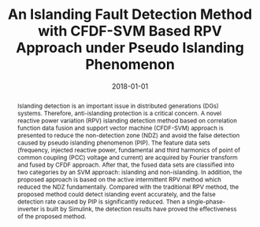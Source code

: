 ---
title: 'An Islanding Fault Detection Method with CFDF-SVM Based RPV Approach under Pseudo Islanding Phenomenon'

# Authors
# If you created a profile for a user (e.g. the default `admin` user), write the username (folder name) here
# and it will be replaced with their full name and linked to their profile.
authors:
  - Yang Li
  - Ningyun Lu
  - Bing Jiang
  - Yajie Ma
  - Xiuli Wang

# Author notes (optional)
author_notes:
  - '' #'Equal contribution'
  - '' #'Equal contribution'

date: '2018-01-01' #'2013-07-01T00:00:00Z'
doi: 'https://doi.org/10.1016/j.ifacol.2018.09.559'

# Schedule page publish date (NOT publication's date).
publishDate: '2023-11-24T03:08:20.555752Z'

# Publication type.
# Accepts a single type but formatted as a YAML list (for Hugo requirements).
# Enter a publication type from the CSL standard.
publication_types: ['paper-conference']

# Publication name and optional abbreviated publication name.
publication: In *10<sup>th</sup> IFAC Symposium on Fault Detection, Supervision and Safety for Technical Processes SAFEPROCESS*
publication_short: In *Warsaw, Poland*

abstract: 'Islanding detection is an important issue in distributed generations (DGs) systems. Therefore, anti-islanding protection is a critical concern. A novel reactive power variation (RPV) islanding detection method based on correlation function data fusion and support vector machine (CFDF-SVM) approach is presented to reduce the non-detection zone (NDZ) and avoid the false detection caused by pseudo islanding phenomenon (PIP). The feature data sets (frequency, injected reactive power, fundamental and third harmonics of point of common coupling (PCC) voltage and current) are acquired by Fourier transform and fused by CFDF approach. After that, the fused data sets are classified into two categories by an SVM approach: islanding and non-islanding. In addition, the proposed approach is based on the active intermittent RPV method which reduced the NDZ fundamentally. Compared with the traditional RPV method, the proposed method could detect islanding event accurately, and the false detection rate caused by PIP is significantly reduced. Then a single-phase-inverter is built by Simulink, the detection results have proved the effectiveness of the proposed method.'

# Summary. An optional shortened abstract.
summary: Islanding detection, Data fusion, Single-phase-inverter, Non-detection zone (NDZ), Pseudo islanding phenomenon (PIP). #Lorem ipsum dolor sit amet, consectetur adipiscing elit. Duis posuere tellus ac convallis placerat. Proin tincidunt magna sed ex sollicitudin condimentum.

tags: #[]
- Pseudo islanding phenomenon (PIP)
- Data fusion
- Islanding detection
- Non-detection zone (NDZ)
- Single-phase-inverter

# Display this page in the Featured widget?
featured: true

# Custom links (uncomment lines below)
# links:
# - name: Custom Link
#   url: http://example.org

#url_pdf: ''如果想加pdf就去掉注释
url_code: '' #'https://github.com/HugoBlox/hugo-blox-builder'
url_dataset: '' #'https://github.com/HugoBlox/hugo-blox-builder'
url_poster: ''
url_project: ''
url_slides: ''
url_source: 'https://www.sciencedirect.com/science/article/pii/S2405896318322511#keys0001' #'https://github.com/HugoBlox/hugo-blox-builder'
url_video: '' #'https://youtube.com'

# Featured image
# To use, add an image named `featured.jpg/png` to your page's folder.
image:
  caption: 'Image credit: [**IFAC Safeprocess**](https://www.safeprocess2024.eu/)' #(https://unsplash.com/photos/pLCdAaMFLTE)
  focal_point: ''
  preview_only: false

# Associated Projects (optional).
#   Associate this publication with one or more of your projects.
#   Simply enter your project's folder or file name without extension.
#   E.g. `internal-project` references `content/project/internal-project/index.md`.
#   Otherwise, set `projects: []`.
projects: []
  #- example

# Slides (optional).
#   Associate this publication with Markdown slides.
#   Simply enter your slide deck's filename without extension.
#   E.g. `slides: "example"` references `content/slides/example/index.md`.
#   Otherwise, set `slides: ""`.
slides: "" #example

#下面开始，应该把这部分最后一行的‘---’移到此上面作结束
#{{% callout note %}}
#Click the _Cite_ button above to demo the feature to enable visitors to import publication metadata into their reference management software.
#{{% /callout %}}

#{{% callout note %}}
#Create your slides in Markdown - click the _Slides_ button to check out the example.
#{{% /callout %}}

#Add the publication's **full text** or **supplementary notes** here. You can use rich formatting such as including [code, math, and images](https://docs.hugoblox.com/content/writing-markdown-latex/).
---